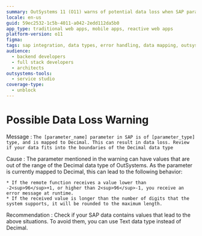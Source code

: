 ```yaml
---
summary: OutSystems 11 (O11) warns of potential data loss when SAP parameters mapped to Decimal exceed supported value ranges.
locale: en-us
guid: 59ec2532-1c5b-4011-a042-2edd112da5b0
app_type: traditional web apps, mobile apps, reactive web apps
platform-version: o11
figma:
tags: sap integration, data types, error handling, data mapping, outsystems platform
audience:
  - backend developers
  - full stack developers
  - architects
outsystems-tools:
  - service studio
coverage-type:
  - unblock
---
```


# Possible Data Loss Warning

Message
:   `The [parameter_name] parameter in SAP is of [parameter_type] type, and is mapped to Decimal. This can result in data loss. Review if your data fits into the boundaries of the Decimal data type`

Cause
:   The parameter mentioned in the warning can have values that are out of the range of the Decimal data type of OutSystems. As the parameter is currently mapped to Decimal, this can lead to the following behavior:

    * If the remote function receives a value lower than -2<sup>96</sup>+1, or higher than 2<sup>96</sup>-1, you receive an error message at runtime.
    * If the received value is longer than the number of digits that the system supports, it will be rounded to the maximum length.

Recommendation
:   Check if your SAP data contains values that lead to the above situations. To avoid them, you can use Text data type instead of Decimal.
